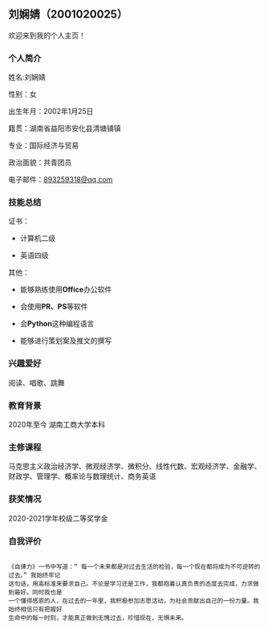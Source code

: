 ## 刘娴婧（2001020025）

欢迎来到我的个人主页！

### 个人简介

姓名:刘娴婧

性别：女

出生年月：2002年1月25日

籍贯：湖南省益阳市安化县清塘铺镇

专业：国际经济与贸易

政治面貌：共青团员

电子邮件：893259318@qq.com

### 技能总结

证书：

* 计算机二级

* 英语四级

其他：

* 能够熟练使用**Office**办公软件

* 会使用**PR、PS**等软件

* 会**Python**这种编程语言

* 能够进行策划案及推文的撰写

### 兴趣爱好

阅读、唱歌、跳舞

### 教育背景

2020年至今 湖南工商大学本科

### 主修课程

马克思主义政治经济学、微观经济学、微积分、线性代数、宏观经济学、金融学、财政学、管理学、概率论与数理统计、商务英语

### 获奖情况

2020-2021学年校级二等奖学金

### 自我评价

```

《自律力》一书中写道：“ 每一个未来都是对过去生活的检验，每一个现在都将成为不可逆转的过去。” 我始终牢记
这句话，用高标准来要求自己。不论是学习还是工作，我都抱着认真负责的态度去完成，力求做到最好。同时我也是
一个懂得感恩的人，在过去的一年里，我积极参加志愿活动，为社会贡献出自己的一份力量。我始终相信只有把握好
生命中的每一时刻，才能真正做到无愧过去，珍惜现在，无惧未来。

```
